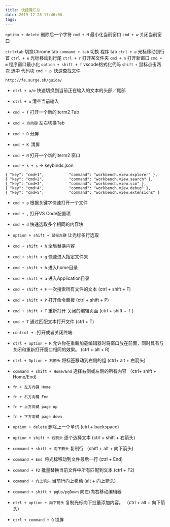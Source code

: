 ```yaml
---
title: 快捷键汇总
date: 2019-12-28 17:46:00
tags:
---
```


` option + delete ` 删除后一个字符
`cmd + M` 最小化当前窗口
`cmd + w` 关闭当前窗口

`ctrl+tab` 切换Chrome tab
`command + tab` 切换 程序 tab
`ctrl + a` 光标移动到行首
`ctrl + e` 光标移动到行尾
`ctrl + r` 打开某文件夹 
`cmd + n` 打开新窗口
`cmd + m` 程序窗口最小化
`option + shift + f` vscode格式化代码
`shift` + 鼠标点击两次 选中 代码块
`cmd + p `快速查找文件


`http://fe.surge.sh/guide/`

- `ctrl + a/e` 快速切换到当前正在输入的文本的头部／尾部
- `ctrl + u` 清空当前输入
- `cmd + T` 打开一个新的iterm2 Tab
- `cmd + 方向键` 左右切换Tab
- `cmd + D` 分屏
- `cmd + K `清屏
- `cmd + N` 打开一个新的iterm2 窗口

- `cmd + k + s` -> keybinds.json
```
{ "key": "cmd+1",           "command": "workbench.view.explorer" },
{ "key": "cmd+2",           "command": "workbench.view.search" },
{ "key": "cmd+3",           "command": "workbench.view.scm" },
{ "key": "cmd+4",           "command": "workbench.view.debug" },
{ "key": "cmd+5",           "command": "workbench.view.extensions" }
```

- `cmd + p` 根据关键字快速打开一个文件
- `cmd + ,` 打开VS Code配置项
- `cmd + d` 快速选取多个相同的内容块
- `option + shift + 鼠标左键` 让光标多行选取
- `cmd + shift + h` 全局替换内容


- `cmd + shift + g` 快速进入指定文件夹
- `cmd + shift + h` 进入home目录
- `cmd + shift + a` 进入Application目录



- `cmd + shift + F` 一次搜索所有文件的文本   (ctrl + shift + F)
- `cmd + shift + P` 打开命令面板    (ctrl + shift + P)
- `cmd + shift + T` 重新打开 关闭的编辑页面  (ctrl + shift + T )
- `cmd + T` 通过匹配文本打开文件  (ctrl + T)
- `control + ` 打开或者关闭终端  
- `ctrl + option + R` 允许你在重新加载编辑器时将窗口放在前面，同时具有与关闭和重新打开窗口相同的效果。 (ctrl + alt + R)

- `ctrl + Option + 右箭头` 将标签移动到右侧的组  (ctrl+ alt + 右箭头)
- `command + shift + Home/End` 选择右侧或左侧的所有内容  （ctrl+ shift + Home/End)

- `fn + 左方向键 Home`
- `fn + 右方向键 End`
- `fn + 上方向键 page up`
- `fn + 下方向键 page down`
- `option + delete` 删除上一个单词  (ctrl + backspace)
- `option + shift + 右箭头` 逐个选择文本 (ctrl + shift + 右箭头)
- `command + shift + 向下箭头` 复制行 （shift + alt + 向下箭头)
- `command + End `将光标移动到文件最后一行  (ctrl + End)
- `command + F2` 批量替换当前文件中所有匹配到文本 (ctrl + F2)
- `command + 向上箭头` 当前行向上移动 (alt + 向上箭头)
- `command + shift + pgUp/pgDown` 向左/向右移动编辑器
- `ctrl + option + 向下箭头` 复制光标向下批量添加内容。 （ctrl + alt + 向下箭头）

- `ctrl + command + Q` 锁屏



